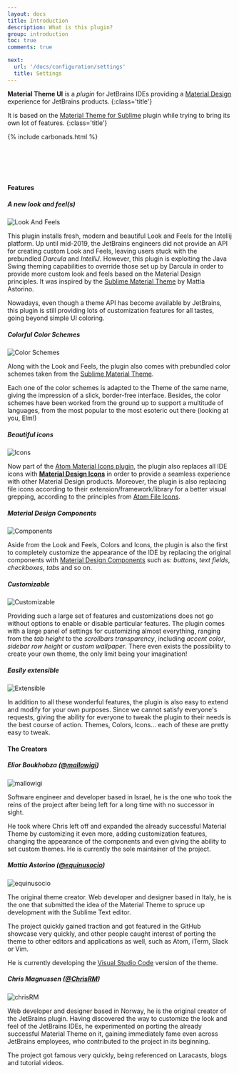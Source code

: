 ```yaml
---
layout: docs
title: Introduction
description: What is this plugin?
group: introduction
toc: true
comments: true

next:
  url: '/docs/configuration/settings'
  title: Settings
---
```


**Material Theme UI** is a *plugin* for JetBrains IDEs providing a [Material Design](https://material.io/guidelines/) experience for JetBrains products.
{:class='title'}

It is based on the [Material Theme for Sublime](https://github.com/equinusocio/material-theme) plugin while trying to bring its own lot of features.
{:class='title'}

{% include carbonads.html %}

<div class="screenshot" style="padding: 2rem"></div>

#### Features

##### A new look and feel(s)

<img class="promo-img" src="{{ site.img_folder | prepend: site.baseurl | replace: '//', '/' }}/features/lookandfeel.svg" alt="Look And Feels">

This plugin installs fresh, modern and beautiful Look and Feels for the Intellij platform. Up until mid-2019, the JetBrains engineers did not provide an API for creating custom Look and Feels, leaving users stuck with the prebundled *Darcula* and *IntelliJ*.
However, this plugin is exploiting the Java Swing theming capabilities to override those set up by Darcula in order to provide more custom look and feels based on the Material Design principles. It was inspired by the
[Sublime Material Theme](https://github.com/equinusocio/material-theme) by Mattia Astorino.

Nowadays, even though a theme API has become available by JetBrains, this plugin is still providing lots of customization features for all tastes, going beyond simple UI coloring.

##### Colorful Color Schemes

<img class="promo-img" src="{{ site.img_folder | prepend: site.baseurl | replace: '//', '/' }}/features/colorschemes.svg" alt="Color Schemes">

Along with the Look and Feels, the plugin also comes with prebundled color schemes taken from the [Sublime Material Theme](https://github.com/equinusocio/material-theme).

Each one of the color schemes is adapted to the Theme of the same name, giving the impression of a slick, border-free interface. Besides, the color schemes have been worked from the ground up to support a multitude of languages, from the most popular to the most esoteric out there (looking at you, Elm!)

##### Beautiful icons

<img class="promo-img" src="{{ site.img_folder | prepend: site.baseurl | replace: '//', '/' }}/features/icons-folder.svg" alt="Icons">

Now part of the [Atom Material Icons plugin](https://plugins.jetbrains.com/plugin/10044-atom-material-icons), the plugin also replaces all IDE icons with [**Material Design Icons**](https://materialdesignicons.com/) in order to provide a seamless experience with other Material Design products.
Moreover, the plugin is also replacing file icons according to their extension/framework/library for a better visual grepping, according to the principles from [Atom File Icons](https://atom.io/packages/file-icons).

##### Material Design Components

<img class="promo-img" src="{{ site.img_folder | prepend: site.baseurl | replace: '//', '/' }}/features/background.svg" alt="Components">


Aside from the Look and Feels, Colors and Icons, the plugin is also the first to completely customize the appearance of the IDE by replacing the original components with [Material Design Components](https://material.io/components/) such as: *buttons*, *text fields*, *checkboxes*, *tabs* and so on.

##### Customizable

<img class="promo-img" src="{{ site.img_folder | prepend: site.baseurl | replace: '//', '/' }}/features/customizable.svg" alt="Customizable">


Providing such a large set of features and customizations does not go without options to enable or disable particular features.
The plugin comes with a large panel of settings for customizing almost everything, ranging from the _tab height_ to the _scrollbars transparency_, including _accent color_, _sidebar row height_ or _custom wallpaper_. There even exists the possibility to create your own theme, the only limit being your imagination!

##### Easily extensible

<img class="promo-img" src="{{ site.img_folder | prepend: site.baseurl | replace: '//', '/' }}/features/extensible.svg" alt="Extensible">


In addition to all these wonderful features, the plugin is also easy to extend and modify for your own purposes. Since we cannot satisfy everyone's requests, giving the ability for everyone to tweak the plugin to their needs is the best course of action. Themes, Colors, Icons… each of these are pretty easy to tweak.


#### The Creators


##### Elior Boukhobza ([@mallowigi](https://github.com/mallowigi))

<img class="avatar-img" src="https://avatars1.githubusercontent.com/u/5015756?v=4&s=460" alt="mallowigi">

Software engineer and developer based in Israel, he is the one who took the reins of the project after being left for a long time with no successor in sight.

He took where Chris left off and expanded the already successful Material Theme by customizing it even more, adding customization features, changing the appearance of the components and even giving the ability to set custom themes. He is currently the sole maintainer of the project.

##### Mattia Astorino ([@equinusocio](https://github.com/equinusocio))

<img class="avatar-img" src="https://avatars1.githubusercontent.com/u/10454741?v=4&s=460" alt="equinusocio">

The original theme creator. Web developer and designer based in Italy, he is the one that submitted the idea of the Material Theme to spruce up development with the Sublime Text editor.

The project quickly gained traction and got featured in the GitHub showcase very quickly, and other people caught interest of porting the theme to other editors and applications as well, such as Atom, iTerm, Slack or Vim.

He is currently developing the [Visual Studio Code](https://github.com/equinusocio/vsc-material-theme) version of the theme.

##### Chris Magnussen ([@ChrisRM](https://github.com/chrisrm))

<img class="avatar-img" src="https://avatars3.githubusercontent.com/u/309292?v=4&s=460" alt="chrisRM">

Web developer and designer based in Norway, he is the original creator of the JetBrains plugin. Having discovered the way to customize the look and feel of the JetBrains IDEs, he experimented on porting the already successful Material Theme on it, gaining immediately fame even across JetBrains employees, who contributed to the project in its beginning.

The project got famous very quickly, being referenced on Laracasts, blogs and tutorial videos.

